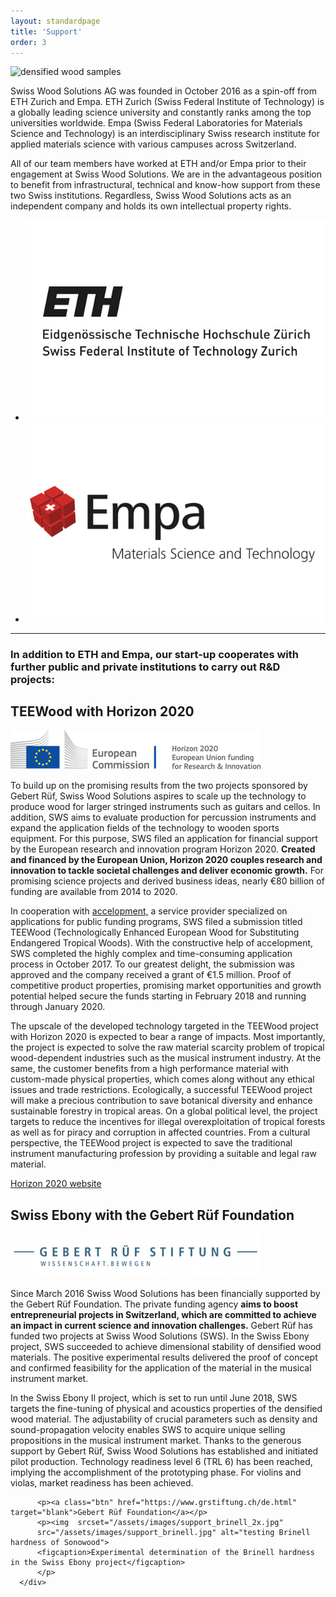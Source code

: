 ```yaml
---
layout: standardpage
title: 'Support'
order: 3
---
```

<div class="full-width">
      <img  srcset="/assets/images/support_cover_2x.jpg"
            src="/assets/images/support_cover.jpg" alt="densified wood samples" class="coverimg">
      <div class="wrap-grid-2">
          <p>Swiss Wood Solutions AG was founded in October 2016 as a spin-off from ETH Zurich and Empa. ETH Zurich (Swiss Federal Institute of Technology) is a globally leading science university and constantly ranks among the top universities worldwide. Empa (Swiss Federal Laboratories for Materials Science and Technology) is an interdisciplinary Swiss research institute for applied materials science with various campuses across Switzerland.</p>
          <p>All of our team members have worked at ETH and/or Empa prior to their engagement at Swiss Wood Solutions. We are in the advantageous position to benefit from infrastructural, technical and know-how support from these two Swiss institutions. Regardless, Swiss Wood Solutions acts as an independent company and holds its own intellectual property rights.</p>
          <ul>
              <li><img src="/assets/images/support_eth.jpg">
              </li>
              <li><img src="/assets/images/support_empa.jpg">
              </li>
          </ul>
          <hr>
          <h3>In addition to ETH and Empa, our start-up cooperates with further public and private institutions to carry out R&D projects:
          </h3>
    </div>
</div>
<div class="full-width-grey">
      <div class="wrap">
          <h2>TEEWood with Horizon 2020</h2>
          <p><img src="/assets/images/support_horizon2020.png" class="img-logo"></p>
          <p>
          To build up on the promising results from the two projects sponsored by Gebert Rüf, Swiss Wood Solutions aspires to scale up the technology to produce wood for larger stringed instruments such as guitars and cellos. In addition, SWS aims to evaluate production for percussion instruments and expand the application fields of the technology to wooden sports equipment.
          For this purpose, SWS filed an application for financial support by the European research and innovation program Horizon 2020. <strong>Created and financed by the European Union, Horizon 2020 couples research and innovation to tackle societal challenges and deliver economic growth.</strong> For promising science projects and derived business ideas, nearly €80 billion of funding are available from 2014 to 2020.
          </p>
          <p>
          In cooperation with <a href="http://www.accelopment.com" target="blank">accelopment,</a> a service provider specialized on applications for public funding programs, SWS filed a submission titled TEEWood (Technologically Enhanced European Wood for Substituting Endangered Tropical Woods). With the constructive help of accelopment, SWS completed the highly complex and time-consuming application process in October 2017. To our greatest delight, the submission was approved and the company received a grant of €1.5 million. Proof of competitive product properties, promising market opportunities and growth potential helped secure the funds starting in February 2018 and running through January 2020.
          </p>
          <p>
          The upscale of the developed technology targeted in the TEEWood project with Horizon 2020 is expected to bear a range of impacts. Most importantly, the project is expected to solve the raw material scarcity problem of tropical wood-dependent industries such as the musical instrument industry. At the same, the customer benefits from a high performance material with custom-made physical properties, which comes along without any ethical issues and trade restrictions.
          Ecologically, a successful TEEWood project will make a precious contribution to save botanical diversity and enhance sustainable forestry in tropical areas. On a global political level, the project targets to reduce the incentives for illegal overexploitation of tropical forests as well as for piracy and corruption in affected countries. From a cultural perspective, the TEEWood project is expected to save the traditional instrument manufacturing profession by providing a suitable and legal raw material.
          </p>
          <p><a class="btn" href="https://ec.europa.eu/programmes/horizon2020/what-horizon-2020" target="blank">Horizon 2020 website</a></p>
      </div>
</div>
<div class="full-width">
      <div class="wrap">
          <h2>Swiss Ebony with the Gebert Rüf Foundation</h2>
          <p><img src="/assets/images/support_gebertruef.png" class="img-logo"></p>
          <p>
          Since March 2016 Swiss Wood Solutions has been financially supported by the Gebert Rüf Foundation. The private funding agency <strong>aims to boost entrepreneurial projects in Switzerland, which are committed to achieve an impact in current science and innovation challenges.</strong>
          Gebert Rüf has funded two projects at Swiss Wood Solutions (SWS). In the Swiss Ebony project, SWS succeeded to achieve dimensional stability of densified wood materials. The positive experimental results delivered the proof of concept and confirmed feasibility for the application of the material in the musical instrument market.
          </p>
          <p>
          In the Swiss Ebony II project, which is set to run until June 2018, SWS targets the fine-tuning of physical and acoustics properties of the densified wood material. The adjustability of crucial parameters such as density and sound-propagation velocity enables SWS to acquire unique selling propositions in the musical instrument market.
          Thanks to the generous support by Gebert Rüf, Swiss Wood Solutions has established and initiated pilot production. Technology readiness level 6 (TRL 6) has been reached, implying the accomplishment of the prototyping phase. For violins and violas, market readiness has been achieved.
          </p>

          <p><a class="btn" href="https://www.grstiftung.ch/de.html" target="blank">Gebert Rüf Foundation</a></p>
          <p><img  srcset="/assets/images/support_brinell_2x.jpg"
          src="/assets/images/support_brinell.jpg" alt="testing Brinell hardness of Sonowood">
          <figcaption>Experimental determination of the Brinell hardness in the Swiss Ebony project</figcaption>
          </p>
      </div>
</div>
